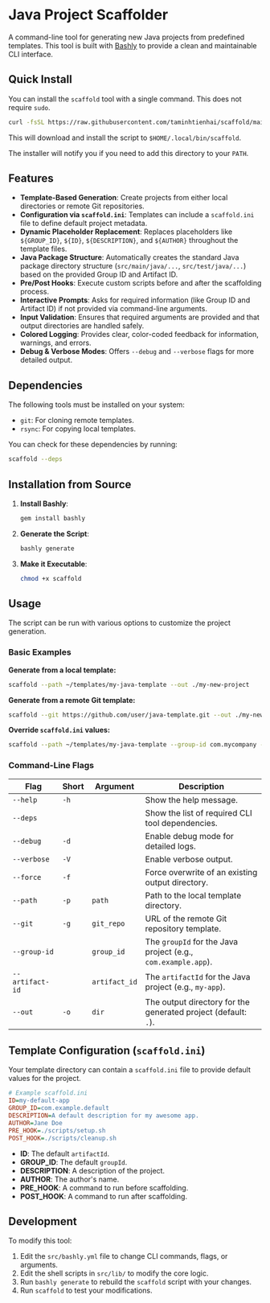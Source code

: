 # Java Project Scaffolder

A command-line tool for generating new Java projects from predefined templates. This tool is built with [Bashly](https://bashly.dannyb.co/) to provide a clean and maintainable CLI interface.

## Quick Install

You can install the `scaffold` tool with a single command. This does not require `sudo`.

```bash
curl -fsSL https://raw.githubusercontent.com/taminhtienhai/scaffold/main/install.sh | sh -s -- -i
```

This will download and install the script to `$HOME/.local/bin/scaffold`.

The installer will notify you if you need to add this directory to your `PATH`.

## Features

- **Template-Based Generation**: Create projects from either local directories or remote Git repositories.
- **Configuration via `scaffold.ini`**: Templates can include a `scaffold.ini` file to define default project metadata.
- **Dynamic Placeholder Replacement**: Replaces placeholders like `${GROUP_ID}`, `${ID}`, `${DESCRIPTION}`, and `${AUTHOR}` throughout the template files.
- **Java Package Structure**: Automatically creates the standard Java package directory structure (`src/main/java/...`, `src/test/java/...`) based on the provided Group ID and Artifact ID.
- **Pre/Post Hooks**: Execute custom scripts before and after the scaffolding process.
- **Interactive Prompts**: Asks for required information (like Group ID and Artifact ID) if not provided via command-line arguments.
- **Input Validation**: Ensures that required arguments are provided and that output directories are handled safely.
- **Colored Logging**: Provides clear, color-coded feedback for information, warnings, and errors.
- **Debug & Verbose Modes**: Offers `--debug` and `--verbose` flags for more detailed output.

## Dependencies

The following tools must be installed on your system:
- `git`: For cloning remote templates.
- `rsync`: For copying local templates.

You can check for these dependencies by running:
```bash
scaffold --deps
```

## Installation from Source

1.  **Install Bashly**:
    ```bash
    gem install bashly
    ```
2.  **Generate the Script**:
    ```bash
    bashly generate
    ```
3.  **Make it Executable**:
    ```bash
    chmod +x scaffold
    ```

## Usage

The script can be run with various options to customize the project generation.

### Basic Examples

**Generate from a local template:**
```bash
scaffold --path ~/templates/my-java-template --out ./my-new-project
```

**Generate from a remote Git template:**
```bash
scaffold --git https://github.com/user/java-template.git --out ./my-new-project
```

**Override `scaffold.ini` values:**
```bash
scaffold --path ~/templates/my-java-template --group-id com.mycompany --artifact-id my-app
```

### Command-Line Flags

| Flag | Short | Argument | Description |
|---|---|---|---|
| `--help` | `-h` | | Show the help message. |
| `--deps` | | | Show the list of required CLI tool dependencies. |
| `--debug` | `-d` | | Enable debug mode for detailed logs. |
| `--verbose` | `-V` | | Enable verbose output. |
| `--force` | `-f` | | Force overwrite of an existing output directory. |
| `--path` | `-p` | `path` | Path to the local template directory. |
| `--git` | `-g` | `git_repo` | URL of the remote Git repository template. |
| `--group-id`| | `group_id` | The `groupId` for the Java project (e.g., `com.example.app`). |
| `--artifact-id`| | `artifact_id`| The `artifactId` for the Java project (e.g., `my-app`). |
| `--out` | `-o` | `dir` | The output directory for the generated project (default: `.`). |

## Template Configuration (`scaffold.ini`)

Your template directory can contain a `scaffold.ini` file to provide default values for the project.

```ini
# Example scaffold.ini
ID=my-default-app
GROUP_ID=com.example.default
DESCRIPTION=A default description for my awesome app.
AUTHOR=Jane Doe
PRE_HOOK=./scripts/setup.sh
POST_HOOK=./scripts/cleanup.sh
```

- **ID**: The default `artifactId`.
- **GROUP_ID**: The default `groupId`.
- **DESCRIPTION**: A description of the project.
- **AUTHOR**: The author's name.
- **PRE_HOOK**: A command to run before scaffolding.
- **POST_HOOK**: A command to run after scaffolding.

## Development

To modify this tool:
1.  Edit the `src/bashly.yml` file to change CLI commands, flags, or arguments.
2.  Edit the shell scripts in `src/lib/` to modify the core logic.
3.  Run `bashly generate` to rebuild the `scaffold` script with your changes.
4.  Run `scaffold` to test your modifications.
